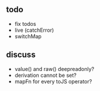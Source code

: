 ## todo
* fix todos
* live (catchError)
* switchMap

## discuss
* value() and raw() deepreadonly?
* derivation cannot be set?
* mapFn for every toJS operator?